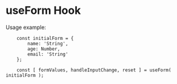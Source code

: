# useForm Hook

Usage example:

```
    const initialForm = {
        name: 'String',
        age: Number,
        email: 'String'
    };

    const [ formValues, handleInputChange, reset ] = useForm( initialForm );

```
